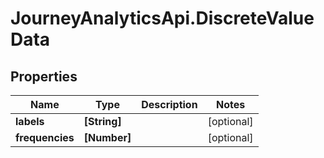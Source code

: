 # JourneyAnalyticsApi.DiscreteValueData

## Properties

Name | Type | Description | Notes
------------ | ------------- | ------------- | -------------
**labels** | **[String]** |  | [optional] 
**frequencies** | **[Number]** |  | [optional] 


